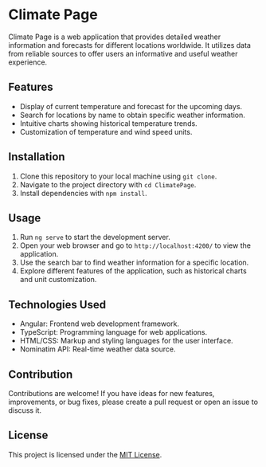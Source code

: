 # Climate Page

Climate Page is a web application that provides detailed weather information and forecasts for different locations worldwide. It utilizes data from reliable sources to offer users an informative and useful weather experience.

## Features

- Display of current temperature and forecast for the upcoming days.
- Search for locations by name to obtain specific weather information.
- Intuitive charts showing historical temperature trends.
- Customization of temperature and wind speed units.

## Installation

1. Clone this repository to your local machine using `git clone`.
2. Navigate to the project directory with `cd ClimatePage`.
3. Install dependencies with `npm install`.

## Usage

1. Run `ng serve` to start the development server.
2. Open your web browser and go to `http://localhost:4200/` to view the application.
3. Use the search bar to find weather information for a specific location.
4. Explore different features of the application, such as historical charts and unit customization.

## Technologies Used

- Angular: Frontend web development framework.
- TypeScript: Programming language for web applications.
- HTML/CSS: Markup and styling languages for the user interface.
- Nominatim API: Real-time weather data source.

## Contribution

Contributions are welcome! If you have ideas for new features, improvements, or bug fixes, please create a pull request or open an issue to discuss it.

## License

This project is licensed under the [MIT License](LICENSE).
